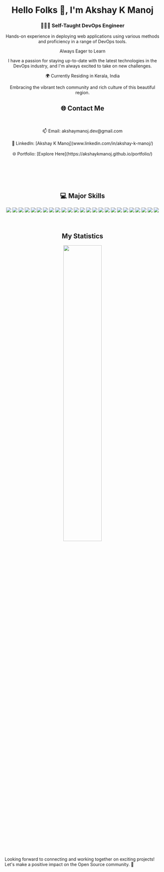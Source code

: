 

<!--
**akshaykmanoj/akshaykmanoj** is a ✨ _special_ ✨ repository because its `README.md` (this file) appears on your GitHub profile.

Here are some ideas to get you started:

- 🔭 I’m currently working on ...
- 🌱 I’m currently learning ...
- 👯 I’m looking to collaborate on ...
- 🤔 I’m looking for help with ...
- 💬 Ask me about ...
- 📫 How to reach me: ...
- 😄 Pronouns: ...
- ⚡ Fun fact: ...
-->

<h1 align="center">Hello Folks 👋, I'm Akshay K Manoj</h1>
<h3 align="center">👨🏻‍💻 Self-Taught DevOps Engineer</h3>
<p align="center">
  Hands-on experience in deploying web applications using various methods and proficiency in a range of DevOps tools.
</p>
<p align="center">
  Always Eager to Learn
</p>
<p align="center">
  I have a passion for staying up-to-date with the latest technologies in the DevOps industry, and I'm always excited to take on new challenges.
</p>
<p align="center">
  🌍 Currently Residing in Kerala, India
</p>

<p align="center">
  Embracing the vibrant tech community and rich culture of this beautiful region.
</p>

<h2 align="center">🌐 Contact Me</h2>

<p align="center">

  <br>
  <br>
  📫 Email: akshaymanoj.dev@gmail.com
  <br>
  <br>
  💼 LinkedIn: [Akshay K Manoj](www.linkedin.com/in/akshay-k-manoj/)
  <br>
  <br>
  🌐 Portfolio: [Explore Here](https://akshaykmanoj.github.io/portfolio/)
</p>



<br><br><br>
<br>
<h2 align="center">💻 Major Skills</h2>

<div align="center">
  <img src="https://img.shields.io/badge/-HTML-c58545?style=for-the-badge&logo=html5&logoColor=c58545&labelColor=faf7f7">
  <img src="https://img.shields.io/badge/CSS3-1572B6?style=for-the-badge&logo=css3&logoColor=white">
  <img src="https://img.shields.io/badge/VSCode-0078D4?style=for-the-badge&logo=visual%20studio%20code&logoColor=white">
  <img src="https://img.shields.io/badge/-Java-d1a01f?style=for-the-badge&logo=Java&logoColor=d1a01f&labelColor=faf7f7">
  <img src="https://img.shields.io/badge/-Python-1d755b?style=for-the-badge&logo=python&logoColor=1d755b&labelColor=faf7f7">
  <img src="https://img.shields.io/badge/-Django-165206?style=for-the-badge&logo=django&logoColor=165206&labelColor=faf7f7">
  <img src="https://img.shields.io/badge/-postgresql-f5820f?style=for-the-badge&logo=postgresql&logoColor=f5820f&labelColor=faf7f7">
  <img src="https://img.shields.io/badge/MySQL-005C84?style=for-the-badge&logo=mysql&logoColor=white">
  <img src="https://img.shields.io/badge/GIT-E44C30?style=for-the-badge&logo=git&logoColor=white">
  <img src="https://img.shields.io/badge/Linux-FCC624?style=for-the-badge&logo=linux&logoColor=black">
  <img src="https://img.shields.io/badge/-Docker-1358d6?style=for-the-badge&logo=Docker&logoColor=1358d6&labelColor=faf7f7">
  <img src="https://img.shields.io/badge/-Jenkins-e31219?style=for-the-badge&logo=Jenkins&logoColor=e31219&labelColor=faf7f7">
  <img src="https://img.shields.io/badge/-Kubernetes-47b3de?style=for-the-badge&logo=kubernetes&logoColor=47b3de&labelColor=faf7f7">
  <img src="https://img.shields.io/badge/-SonarQube-352d45?style=for-the-badge&logo=SonarQube&logoColor=352d45&labelColor=faf7f7">
  <img src="https://img.shields.io/badge/Helm-0F1689?style=for-the-badge&logo=Helm&labelColor=0F1689">
  <img src="https://img.shields.io/badge/-Terraform-7660bf?style=for-the-badge&logo=Terraform&logoColor=7660bf&labelColor=faf7f7">
  <img src="https://img.shields.io/badge/-Istio-2a9df5?style=for-the-badge&logo=Istio&logoColor=2a9df5&labelColor=faf7f7">
  <img src="https://img.shields.io/badge/shell_script-%23121011.svg?style=for-the-badge&logo=gnu-bash&logoColor=white">
  <img src="https://img.shields.io/badge/Argo%20CD-1e0b3e?style=for-the-badge&logo=argo&logoColor=#d16044">
  <img src="https://img.shields.io/badge/Grafana-F2F4F9?style=for-the-badge&logo=grafana&logoColor=orange&labelColor=F2F4F9">
  <img src="https://img.shields.io/badge/Prometheus-000000?style=for-the-badge&logo=prometheus&labelColor=000000">
  <img src="https://img.shields.io/badge/Elastic_Search-005571?style=for-the-badge&logo=elasticsearch&logoColor=white">
  <img src="https://img.shields.io/badge/Ansible-000000?style=for-the-badge&logo=ansible&logoColor=white">
  <img src="https://img.shields.io/badge/Azure_DevOps-0078D7?style=for-the-badge&logo=azure-devops&logoColor=white">
  <img src="https://img.shields.io/badge/-AWS-d1a01f?style=for-the-badge&logo=Amazon&logoColor=d1a01f&labelColor=faf7f7">


</div>
</p>
<br>

<h2 align="center"> My Statistics</h2>
<p align="center">
    <img width="49.5%" src="https://github-readme-streak-stats.herokuapp.com/?user=akshaykmanoj&theme=gruvbox&hide_border=true" />
  </a>
</p>

<br>


<p>Looking forward to connecting and working together on exciting projects! Let's make a positive impact on the Open Source community. 🚀</p>
</body>

